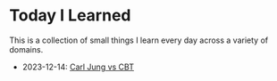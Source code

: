 # Today I Learned

This is a collection of small things I learn every day across a variety of domains.

- 2023-12-14: [Carl Jung vs CBT]


[Carl Jung vs CBT]: 2023-12-14_carl_jung_vs_CBT.md "Carl Jung vs CBT"